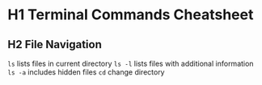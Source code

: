# H1 Terminal Commands Cheatsheet

## H2 File Navigation
`ls` lists files in current directory
`ls -l` lists files with additional information
`ls -a` includes hidden files
`cd` change directory

